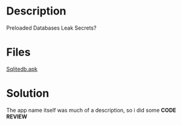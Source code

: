# Description
Preloaded Databases Leak Secrets?
# Files
[Sqlitedb.apk](https://github.com/W4W1R3/MOBILE-FORENSICS/blob/main/Aspire%20CTF%202021/4.%20Preload/sqlitedb.apk)
# Solution
The app name itself was much of a description, so i did some **CODE REVIEW**
